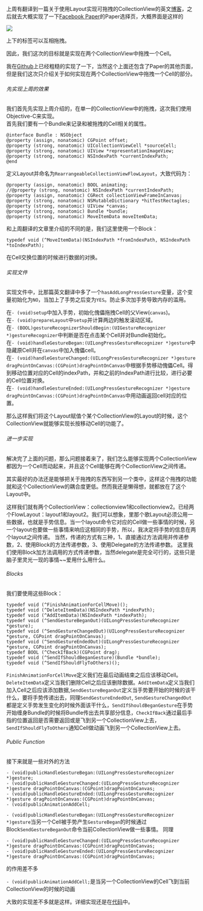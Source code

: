 上周有翻译到一篇关于使用Layout实现可拖拽的CollectionView的英文[博客](http://www.jianshu.com/p/8d1bf1838882)，之后就去大概实现了一下[Facebook  Paper](https://www.facebook.com/paper)的Paper选择页，大概界面是这样的

![](http://img-storage.qiniudn.com/15-10-28/27520472.jpg)

上下的标签可以互相拖拽。

因此，我们这次的目标就是实现在两个CollectionView中拖拽一个Cell。

我在[Github](https://github.com/guoshencheng/PaperLike)上已经粗糙的实现了一下，当然这个上面还包含了Paper的其他页面，但是我们这次只介绍关于如何实现在两个CollectionView中拖拽一个Cell的部分。

###### 先实现上周的效果
我们首先先实现上周介绍的，在单一的CollectionView中的拖拽，这次我们使用Objective-C来实现。</br>
首先我们要有一个Bundle来记录和被拖拽的Cell相关的属性。

```objc
@interface Bundle : NSObject
@property (assign, nonatomic) CGPoint offset;
@property (strong, nonatomic) UICollectionViewCell *sourceCell;
@property (strong, nonatomic) UIView *representationImageView;
@property (strong, nonatomic) NSIndexPath *currentIndexPath;
@end

```
定义Layout并命名为`RearrangeableCollectionViewFlowLayout`，大致代码为：

```objc
@property (assign, nonatomic) BOOL animating;
//@property (strong, nonatomic) NSIndexPath *currentIndexPath;
@property (assign, nonatomic) CGRect collectionViewFrameInCanvas;
@property (strong, nonatomic) NSMutableDictionary *hitTestRectagles;
@property (strong, nonatomic) UIView *canvas;
@property (strong, nonatomic) Bundle *bundle;
@property (strong, nonatomic) MoveItemData moveItemData;
```
和上周翻译的文章里介绍的不同的是，我们这里使用一个Block：

```objc
typedef void (^MoveItemData)(NSIndexPath *fromIndexPath, NSIndexPath *toIndexPath);
```
在Cell交换位置的时候进行数据的对换。

###### 实现文件
实现文件中，比那篇英文翻译中多了一个`hasAddLongPressGesture`变量，这个变量初始化为`NO`，当加上了手势之后变为`YES`。防止多次加手势导致内存的滥用。</br>

在`- (void)setup`中加入手势，初始化傀儡拖拽Cell的父View(`canvas`)。</br>
在`- (void)prepareLayout`中`setup`并计算两边的触发滚动区域。</br>
在`- (BOOL)gestureRecognizerShouldBegin:(UIGestureRecognizer *)gestureRecognizer`中判断是否在点击某个Cell并对Bundle初始化。</br>
在`- (void)handleGestureBegan:(UILongPressGestureRecognizer *)gesture`中隐藏原Cell并在`canvas`中加入傀儡cell。</br>
在`- (void)handleGestureChanged:(UILongPressGestureRecognizer *)gesture dragPointOnCanvas:(CGPoint)dragPointOnCanvas`中根据手势移动傀儡Cell。得到移动位置对应的Cell的indexPath，并和之前的IndexPath进行比较，进行必要的Cell位置对换。</br>
在`- (void)handleGestureEnded:(UILongPressGestureRecognizer *)gesture dragPointOnCanvas:(CGPoint)dragPointOnCanvas`中用动画返回cell对应的位置。

那么这样我们将这个Layout赋值个某个CollectionView的Layout的时候，这个CollectionView就能够实现长按移动Cell的功能了。

###### 进一步实现

解决完了上面的问题，那么问题接着来了，我们怎么能够实现两个CollectionView都因为一个Cell而动起来，并且这个Cell能够在两个CollectionView之间传递。

其实最好的办法还是能够把关于拖拽的东西写到另一个类中，这样这个拖拽的功能就和这个CollectionView的耦合度更低。然而我还是懒得想，就都放在了这个Layout中。

这样我们就有两个CollectionView：collectionview1和collectionview2。已经两个FlowLayout：layout1和layout2。我们可以想象，里那个歌Layout必须公用一些数据，也就是手势信息。当一个layout命令它对应的Cell做一些事情的时候，另一个layout也要做一些事情来响应这相同的手势，所以，我决定将手势的信息在两个layout之间传递。
当然，传递的方式有三种，1、直接通过方法调用并传递参数，2、使用Block的方法传递参数，3、使用Delegate的方法传递参数。
这里我们使用Block加方法调用的方式传递参数，当然delegate是完全可行的，这些只是脑子里灵光一现的事情~~爱用什么用什么。

###### Blocks

我们要使用这些Block：

```objc
typedef void (^FinishAnimationForCellMove)();
typedef void (^DeleteItemData)(NSIndexPath *indexPath);
typedef void (^AddItemData)(NSIndexPath *indexPath);
typedef void (^SendGestureBeganOut)(UILongPressGestureRecognizer *gesture);
typedef void (^SendGestureChangedOut)(UILongPressGestureRecognizer *gesture, CGPoint dragPointOnCanvas);
typedef void (^SendGestureEndedOut)(UILongPressGestureRecognizer *gesture, CGPoint dragPointOnCanvas);
typedef BOOL (^CheckIfBack)(CGPoint drag);
typedef void (^SendIfShouldBeganGesture)(Bundle *bundle);
typedef void (^SendIfShouldFlyToOthers)();
```

`FinishAnimationForCellMove`定义我们在最后动画结束之后应该移动Cell。
`DeleteItemData`定义当我们删除Cell之后应该删除数据。`AddItemData`定义当我们加入Cell之后应该添加数据,`SendGestureBeganOut`定义当手势要开始的时候的该干什么，要将手势传递出去，同理`SendGestureEndedOut`, `SendGestureChangedOut`都是定义手势发生变化的时候外面该干什么，`SendIfShouldBeganGesture`在手势开始缠身Bundle的时候将Bundle传出去共享部分信息，`CheckIfBack`通过最后手指的位置返回是否需要返回或是飞到另一个CollectionView上去，`SendIfShouldFlyToOthers`通知Cell做动画飞到另一个CollectionView上去。

###### Public Function

接下来就是一些对外的方法

```objc
- (void)publicHandleGestureBegan:(UILongPressGestureRecognizer *)gesture;
- (void)publicHandleGestureChanged:(UILongPressGestureRecognizer *)gesture dragPointOnCanvas:(CGPoint)dragPointOnCanvas;
- (void)publicHandleGestureEnded:(UILongPressGestureRecognizer *)gesture dragPointOnCanvas:(CGPoint)dragPointOnCanvas;
- (void)publicAnimationAddCell;
```

`- (void)publicHandleGestureBegan:(UILongPressGestureRecognizer *)gesture`当另一个Cell被手势产生`GestureBegan`的时候通过Block`SendGestureBeganOut`命令当前CollectionView做一些事情。
同理

```objc
- (void)publicHandleGestureChanged:(UILongPressGestureRecognizer *)gesture dragPointOnCanvas:(CGPoint)dragPointOnCanvas;
- (void)publicHandleGestureEnded:(UILongPressGestureRecognizer *)gesture dragPointOnCanvas:(CGPoint)dragPointOnCanvas;
```
的作用差不多</br>

`- (void)publicAnimationAddCell;`是当另一个CollectionView的Cell飞到当前CollectionView的时候的动画

大致的实现差不多就是这样。详细实现还是在[代码](https://github.com/guoshencheng/PaperLike)中。
